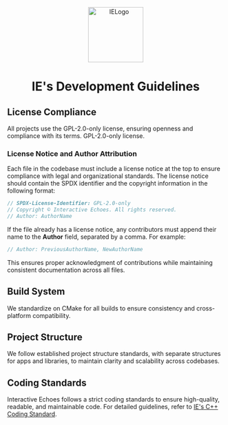 <div align="center">
  <picture>
    <source media="(prefers-color-scheme: light)" srcset="https://github.com/mozahzah/IECore/raw/master/Resources/IE-Brand-Kit/IE-Logo-Alt-NoBg.png?">
    <source media="(prefers-color-scheme: dark)" srcset="https://github.com/mozahzah/IECore/raw/master/Resources/IE-Brand-Kit/IE-Logo-NoBg.png?">
  <img alt="IELogo" width="128">
  </picture>
</div>

<h1 align="center">IE's Development Guidelines</h1>

## License Compliance
All projects use the GPL-2.0-only license, ensuring openness and compliance with its terms. GPL-2.0-only license.

### License Notice and Author Attribution

Each file in the codebase must include a license notice at the top to ensure compliance with legal and organizational standards. The license notice should contain the SPDX identifier and the copyright information in the following format:  

```cpp
// SPDX-License-Identifier: GPL-2.0-only  
// Copyright © Interactive Echoes. All rights reserved.  
// Author: AuthorName 
```

If the file already has a license notice, any contributors must append their name to the **Author** field, separated by a comma. For example:  

```cpp
// Author: PreviousAuthorName, NewAuthorName  
```

This ensures proper acknowledgment of contributions while maintaining consistent documentation across all files.  

## Build System
We standardize on CMake for all builds to ensure consistency and cross-platform compatibility.

## Project Structure 
We follow established project structure standards, with separate structures for apps and libraries, to maintain clarity and scalability across codebases.

## Coding Standards
Interactive Echoes follows a strict coding standards to ensure high-quality, readable, and maintainable code. For detailed guidelines, refer to [IE's C++ Coding Standard](https://github.com/Interactive-Echoes/.github/raw/master/CodingStandard.md).
